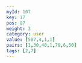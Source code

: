 ```yaml
---
myId: 107
key: 17
pos: 87
weight: 3
category: user
value: [587,4,1,1]
pairs: [1,30,40,1,70,6,50]
tags: [2,7]
---
```

